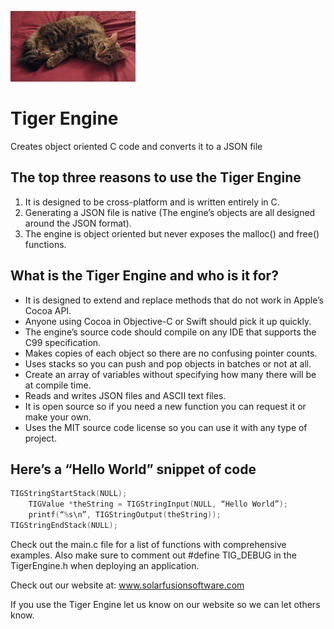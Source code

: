 ![Image of Tiger](images/Tiger.jpg)

# Tiger Engine
Creates object oriented C code and converts it to a JSON file

## The top three reasons to use the Tiger Engine

1. It is designed to be cross-platform and is written entirely in C.
2. Generating a JSON file is native (The engine’s objects are all designed around the JSON format).
3. The engine is object oriented but never exposes the malloc() and free() functions.

## What is the Tiger Engine and who is it for?

* It is designed to extend and replace methods that do not work in Apple’s Cocoa API.
* Anyone using Cocoa in Objective-C or Swift should pick it up quickly.
* The engine’s source code should compile on any IDE that supports the C99 specification.
* Makes copies of each object so there are no confusing pointer counts.
* Uses stacks so you can push and pop objects in batches or not at all.
* Create an array of variables without specifying how many there will be at compile time.
* Reads and writes JSON files and ASCII text files.
* It is open source so if you need a new function you can request it or make your own.
* Uses the MIT source code license so you can use it with any type of project.

## Here’s a “Hello World” snippet of code

```c
TIGStringStartStack(NULL);
	TIGValue *theString = TIGStringInput(NULL, “Hello World”);
	printf(“%s\n”, TIGStringOutput(theString));
TIGStringEndStack(NULL);
```
Check out the main.c file for a list of functions with comprehensive examples. Also make sure to comment out #define TIG_DEBUG in the TigerEngine.h when deploying an application.

Check out our website at: www.solarfusionsoftware.com

If you use the Tiger Engine let us know on our website so we can let others know.
